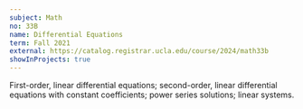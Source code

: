```yaml
---
subject: Math
no: 33B
name: Differential Equations
term: Fall 2021
external: https://catalog.registrar.ucla.edu/course/2024/math33b
showInProjects: true
---
```


 First-order, linear differential equations; second-order, linear differential equations with constant coefficients; power series solutions; linear systems.